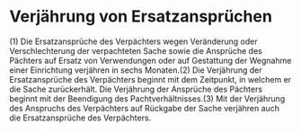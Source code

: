 # Verjährung von Ersatzansprüchen

(1) Die Ersatzansprüche des Verpächters wegen Veränderung oder Verschlechterung der verpachteten Sache sowie die Ansprüche des Pächters auf Ersatz von Verwendungen oder auf Gestattung der Wegnahme einer Einrichtung verjähren in sechs Monaten.(2) Die Verjährung der Ersatzansprüche des Verpächters beginnt mit dem Zeitpunkt, in welchem er die Sache zurückerhält. Die Verjährung der Ansprüche des Pächters beginnt mit der Beendigung des Pachtverhältnisses.(3) Mit der Verjährung des Anspruchs des Verpächters auf Rückgabe der Sache verjähren auch die Ersatzansprüche des Verpächters. 

